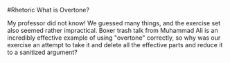#Rhetoric 
What is Overtone?

My professor did not know! We guessed many things, and the exercise set also seemed rather impractical. Boxer trash talk from Muhammad Ali is an incredibly effective example of using "overtone" correctly, so why was our exercise an attempt to take it and delete all the effective parts and reduce it to a sanitized argument? 

